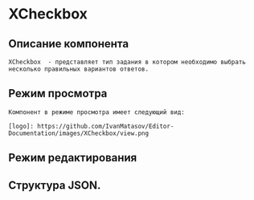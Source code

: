 # XCheckbox

## Описание компонента

    XCheckbox  - представляет тип задания в котором необходимо выбрать несколько правильных вариантов ответов.
    
## Режим просмотра
    Компонент в режиме просмотра имеет следующий вид:

    [logo]: https://github.com/IvanMatasov/Editor-Documentation/images/XCheckbox/view.png

## Режим редактирования

## Структура JSON.



